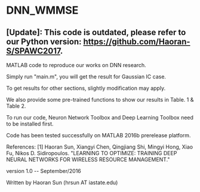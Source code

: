 # DNN_WMMSE
[Update]: This code is outdated, please refer to our Python version: https://github.com/Haoran-S/SPAWC2017.
---------------------------------------------------------------------

MATLAB code to reproduce our works on DNN research.

Simply run "main.m", you will get the result for Gaussian IC case.

To get results for other sections, slightly modification may apply.

We also provide some pre-trained functions to show our results in Table. 1 & Table 2.

To run our code, Neuron Network Toolbox and Deep Learning Toolbox need to be installed first.

Code has been tested successfully on MATLAB 2016b prerelease platform.


References:
 [1] Haoran Sun, Xiangyi Chen, Qingjiang Shi, Mingyi Hong, Xiao Fu, Nikos D. Sidiropoulos.
 "LEARNING TO OPTIMIZE: TRAINING DEEP NEURAL NETWORKS FOR WIRELESS RESOURCE MANAGEMENT."


version 1.0 -- September/2016

Written by Haoran Sun (hrsun AT iastate.edu)
